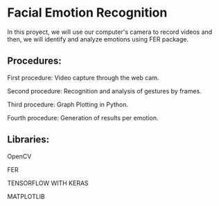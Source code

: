# Facial Emotion Recognition 

In this proyect, we will use our computer's camera to record videos and then, we will identify and analyze emotions using FER package.


## Procedures:

First procedure: Video capture through the web cam.

Second procedure: Recognition and analysis of gestures by frames.

Third procedure:  Graph Plotting in Python.

Fourth procedure: Generation of results per emotion.


## Libraries:

OpenCV

FER

TENSORFLOW WITH KERAS

MATPLOTLIB
